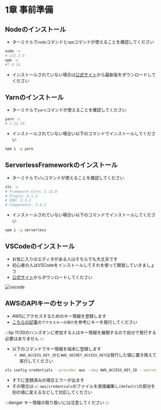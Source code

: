 # 1章 事前準備

## Nodeのインストール

- ターミナルで`node`コマンドと`npm`コマンドが使えることを確認してください

```sh
node -v
# v15.3.0
npm -v
#7.0.14
```

- インストールされていない場合は[公式サイト](https://nodejs.org/ja/)から最新版をダウンロードしてください

## Yarnのインストール

- ターミナルで`yarn`コマンドが使えることを確認してください

```sh
yarn -v
# 1.22.10
```

- インストールされていない場合い以下のコマンドでインストールしてください

```sh
npm i -g yarn
```

## ServerlessFrameworkのインストール

- ターミナルで`sls`コマンドが使えることを確認してください

```sh
sls -v
# Framework Core: 2.13.0
# Plugin: 4.1.2
# SDK: 2.3.2
# Components: 3.4.2
```

- インストールされていない場合い以下のコマンドでインストールしてください

```sh
npm i -g serverless
```

## VSCodeのインストール

- お気に入りのエディタがある人はそちらでも大丈夫です
- 初心者の人はVSCodeをインストールしてそれを使って開発していきましょう
- [公式サイト](https://code.visualstudio.com/download)からダウンロードしてください

![vscode](/images/1-1.png)

## AWSのAPIキーのセットアップ

- AWSにアクセスするためのキー情報を登録します
- [こちらの記事](https://qiita.com/ozaki25/items/034f7f8e8ad69adceea7)の`アクセスキーの発行`を参考にキーを発行してください

:::tip
11/30のハンズオンに参加する人はキー情報を展開するので自分で発行する必要はありません
:::

- 以下のコマンドでキー情報を端末に登録します
    - `AWS_ACCESS_KEY_ID`と`AWS_SECRET_ACCESS_KEY`は発行した値に置き換えて実行してください

```sh
sls config credentials --provider aws --key AWS_ACCESS_KEY_ID --secret AWS_SECRET_ACCESS_KEY
```

- すでに登録済みの場合エラーが出ます
- その場合は`~/.aws/credentials`のファイルを直接編集し`[default]`の部分を別の値に変えるなどして対応してください

:::danger
キー情報の取り扱いには注意してください
:::
